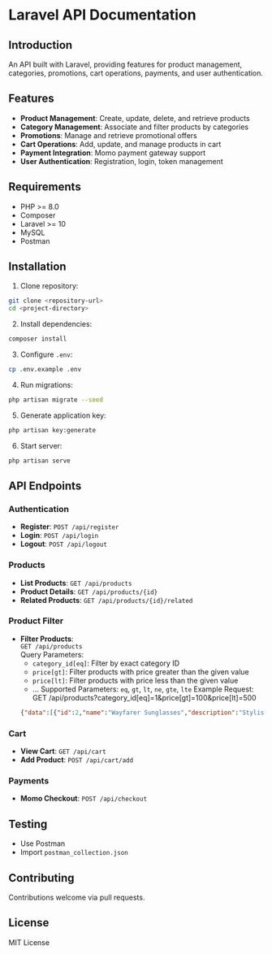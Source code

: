 # Laravel API Documentation

## Introduction
An API built with Laravel, providing features for product management, categories, promotions, cart operations, payments, and user authentication.

## Features
- **Product Management**: Create, update, delete, and retrieve products
- **Category Management**: Associate and filter products by categories
- **Promotions**: Manage and retrieve promotional offers
- **Cart Operations**: Add, update, and manage products in cart
- **Payment Integration**: Momo payment gateway support
- **User Authentication**: Registration, login, token management

## Requirements
- PHP >= 8.0
- Composer
- Laravel >= 10
- MySQL
- Postman

## Installation
1. Clone repository:
```bash
git clone <repository-url>
cd <project-directory>
```

2. Install dependencies:
```bash
composer install
```

3. Configure `.env`:
```bash
cp .env.example .env
```

4. Run migrations:
```bash
php artisan migrate --seed
```

5. Generate application key:
```bash
php artisan key:generate
```

6. Start server:
```bash
php artisan serve
```

## API Endpoints

### Authentication
- **Register**: `POST /api/register`
- **Login**: `POST /api/login`
- **Logout**: `POST /api/logout`

### Products
- **List Products**: `GET /api/products`
- **Product Details**: `GET /api/products/{id}`
- **Related Products**: `GET /api/products/{id}/related`
### Product Filter
- **Filter Products**:  
  `GET /api/products`  
  Query Parameters:  
  - `category_id[eq]`: Filter by exact category ID  
  - `price[gt]`: Filter products with price greater than the given value  
  - `price[lt]`: Filter products with price less than the given value
  - ...
  Supported Parameters: `eq`, `gt`, `lt`, `ne`, `gte`, `lte`
  Example Request:  GET /api/products?category_id[eq]=1&price[gt]=100&price[lt]=500
  ```json
  {"data":[{"id":2,"name":"Wayfarer Sunglasses","description":"Stylish wayfarer sunglasses","price":59.99,"size":"Small","color":"Black","created_at":"2024-11-14T15:55:42.000000Z","promotions":[{"id":1,"name":"Black Friday Sale","description":"Up to 50% off on selected items","discount_percentage":"50.00","discount_amount":"50.00","start_date":"2024-11-25","end_date":"2024-11-30"}]}]}
  ```

### Cart
- **View Cart**: `GET /api/cart`
- **Add Product**: `POST /api/cart/add`

### Payments
- **Momo Checkout**: `POST /api/checkout`

## Testing
- Use Postman
- Import `postman_collection.json`

## Contributing
Contributions welcome via pull requests.

## License
MIT License